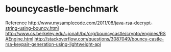 # bouncycastle-benchmark

Reference
http://www.mysamplecode.com/2011/08/java-rsa-decrypt-string-using-bouncy.html
http://www.cs.berkeley.edu/~jonah/bc/org/bouncycastle/crypto/engines/RSAEngine.html
http://stackoverflow.com/questions/3087049/bouncy-castle-rsa-keypair-generation-using-lightweight-api
